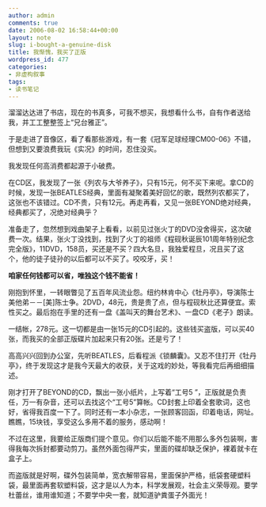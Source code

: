 ```yaml
---
author: admin
comments: true
date: 2006-08-02 16:58:44+00:00
layout: note
slug: i-bought-a-genuine-disk
title: 我惭愧，我买了正版
wordpress_id: 477
categories:
- 非虚构叙事
tags:
- 读书笔记
---
```


溜溜达达进了书店，现在的书真多，可我不想买，我想看什么书，自有作者送给我，并工工整整签上“兄台雅正”。

于是走进了音像区，看了看那些游戏，有一套《冠军足球经理CM00-06》不错，但想到又要浪费我玩《实况》的时间，忍住没买。

我发现任何高消费都起源于小破费。

在CD区，我发现了一张《列农与大爷养子》，只有15元，何不买下来呢。拿CD的时候，发现一张BEATLES经典，里面有凝聚着美好回忆的歌，既然列农都买了，这张也不该错过。CD不贵，只有12元。再走再看，又见一张BEYOND绝对经典，经典都买了，况绝对经典乎？

准备走了，忽然想到戏曲架子上看看，以前见过张火丁的DVD没舍得买，这次破费一次。结果，张火丁没找到，找到了火丁的祖师《程砚秋诞辰101周年特别纪念完全版》，11DVD，158员，买还是不买？四大名旦，我独爱程旦，况且买了这个，他的徒子徒孙的以后都可以不买了。咬咬牙，买！

**咱家任何钱都可以省，唯独这个钱不能省！**

刚抱到怀里，一转眼瞥见了五百年风流业怨。纽约林肯中心《牡丹亭》，导演陈士美他弟－－[美]陈士争。2DVD，48元，贵是贵了点，但与程砚秋比还算便宜。索性买之。最后抱在手里的还有一盘《盖叫天的舞台艺术》、一盘CD《老子》朗读。

一结帐，278元。这一切都是由一张15元的CD引起的。这些钱买盗版，可以买40张，而我买的全部正版碟片加起来只有20张。还是亏了！

高高兴兴回到办公室，先听BEATLES，后看程派《锁麟囊》。又忍不住打开《牡丹亭》，终于发现这才是我今天最大的收获，关于这戏的妙处，等我看完后再细细描述。

刚才打开了BEYOND的CD，飘出一张小纸片，上写着“工号5 ”，正版就是负责任，万一有杂音，还可以去找这个“工号5”算帐。CD封套上印着全套歌词，这也好，省得我百度一下了。同时还有一本小杂志，一张顾客回函，印着电话，网址。瞧瞧，15块钱，享受这么多用不着的服务，感动啊！

不过在这里，我要给正版商们提个意见。你们以后能不能不用那么多外包装啊，害得我每次拆封都要动剪刀。虽然外面包得严实，里面的碟却缺乏保护，裸着就卡在盒子上。

而盗版就是好啊，碟外包装简单，宽衣解带容易，里面保护严格，纸袋套硬塑料袋，最里面再套软塑料袋，这才是以人为本，科学发展观，社会主义荣辱观。要学杜蕾丝，谁用谁知道；不要学中央一套，就知道驴粪蛋子外面光！
